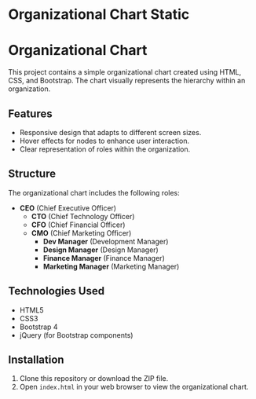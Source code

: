 # Organizational Chart Static

# Organizational Chart

This project contains a simple organizational chart created using HTML, CSS, and Bootstrap. The chart visually represents the hierarchy within an organization.

## Features

- Responsive design that adapts to different screen sizes.
- Hover effects for nodes to enhance user interaction.
- Clear representation of roles within the organization.

## Structure

The organizational chart includes the following roles:

- **CEO** (Chief Executive Officer)
  - **CTO** (Chief Technology Officer)
  - **CFO** (Chief Financial Officer)
  - **CMO** (Chief Marketing Officer)
    - **Dev Manager** (Development Manager)
    - **Design Manager** (Design Manager)
    - **Finance Manager** (Finance Manager)
    - **Marketing Manager** (Marketing Manager)

## Technologies Used

- HTML5
- CSS3
- Bootstrap 4
- jQuery (for Bootstrap components)

## Installation

1. Clone this repository or download the ZIP file.
2. Open `index.html` in your web browser to view the organizational chart.


